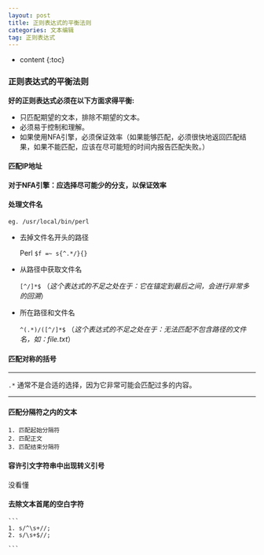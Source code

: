 ```yaml
---
layout: post
title: 正则表达式的平衡法则
categories: 文本编辑
tag: 正则表达式
---
```


* content
{:toc}


### 正则表达式的平衡法则

**好的正则表达式必须在以下方面求得平衡:**

- 只匹配期望的文本，排除不期望的文本。
- 必须易于控制和理解。
- 如果使用NFA引擎，必须保证效率（如果能够匹配，必须很快地返回匹配结果，如果不能匹配，应该在尽可能短的时间内报告匹配失败。）

#### 匹配IP地址

**对于NFA引擎：应选择尽可能少的分支，以保证效率**

#### 处理文件名

	eg. /usr/local/bin/perl

- 去掉文件名开头的路径

	Perl ` $f =~ s{^.*/}{} `

- 从路径中获取文件名

	` [^/]*$ ` （*这个表达式的不足之处在于：它在锚定到最后之间，会进行非常多的回溯*）

- 所在路径和文件名
	
	` ^(.*)/([^/]*$ ` （*这个表达式的不足之处在于：无法匹配不包含路径的文件名，如：file.txt*）

#### 匹配对称的括号

***

` .* ` 通常不是合适的选择，因为它非常可能会匹配过多的内容。

***

#### 匹配分隔符之内的文本

    1. 匹配起始分隔符
    2. 匹配正文
    3. 匹配结束分隔符

#### 容许引文字符串中出现转义引号

没看懂

#### 去除文本首尾的空白字符

    ```
    1. s/^\s+//;
    2. s/\s+$//;

    ```


	 	

